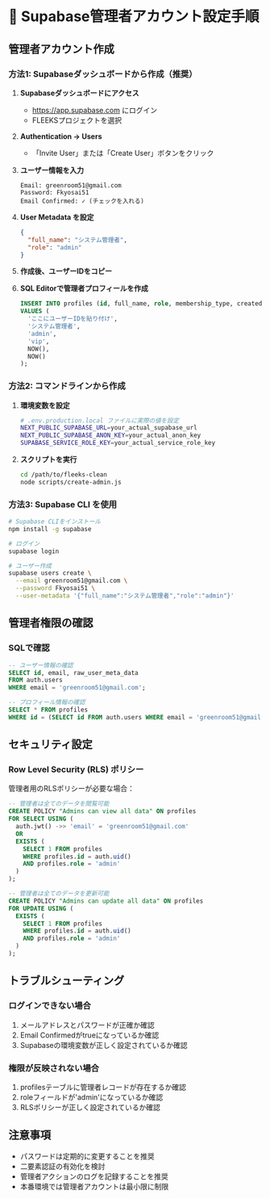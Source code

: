 # 🔐 Supabase管理者アカウント設定手順

## 管理者アカウント作成

### 方法1: Supabaseダッシュボードから作成（推奨）

1. **Supabaseダッシュボードにアクセス**
   - https://app.supabase.com にログイン
   - FLEEKSプロジェクトを選択

2. **Authentication → Users**
   - 「Invite User」または「Create User」ボタンをクリック

3. **ユーザー情報を入力**
   ```
   Email: greenroom51@gmail.com
   Password: Fkyosai51
   Email Confirmed: ✓ (チェックを入れる)
   ```

4. **User Metadata を設定**
   ```json
   {
     "full_name": "システム管理者",
     "role": "admin"
   }
   ```

5. **作成後、ユーザーIDをコピー**

6. **SQL Editorで管理者プロフィールを作成**
   ```sql
   INSERT INTO profiles (id, full_name, role, membership_type, created_at, updated_at)
   VALUES (
     'ここにユーザーIDを貼り付け',
     'システム管理者',
     'admin',
     'vip',
     NOW(),
     NOW()
   );
   ```

### 方法2: コマンドラインから作成

1. **環境変数を設定**
   ```bash
   # .env.production.local ファイルに実際の値を設定
   NEXT_PUBLIC_SUPABASE_URL=your_actual_supabase_url
   NEXT_PUBLIC_SUPABASE_ANON_KEY=your_actual_anon_key
   SUPABASE_SERVICE_ROLE_KEY=your_actual_service_role_key
   ```

2. **スクリプトを実行**
   ```bash
   cd /path/to/fleeks-clean
   node scripts/create-admin.js
   ```

### 方法3: Supabase CLI を使用

```bash
# Supabase CLIをインストール
npm install -g supabase

# ログイン
supabase login

# ユーザー作成
supabase users create \
  --email greenroom51@gmail.com \
  --password Fkyosai51 \
  --user-metadata '{"full_name":"システム管理者","role":"admin"}'
```

## 管理者権限の確認

### SQLで確認
```sql
-- ユーザー情報の確認
SELECT id, email, raw_user_meta_data 
FROM auth.users 
WHERE email = 'greenroom51@gmail.com';

-- プロフィール情報の確認
SELECT * FROM profiles 
WHERE id = (SELECT id FROM auth.users WHERE email = 'greenroom51@gmail.com');
```

## セキュリティ設定

### Row Level Security (RLS) ポリシー
管理者用のRLSポリシーが必要な場合：

```sql
-- 管理者は全てのデータを閲覧可能
CREATE POLICY "Admins can view all data" ON profiles
FOR SELECT USING (
  auth.jwt() ->> 'email' = 'greenroom51@gmail.com'
  OR 
  EXISTS (
    SELECT 1 FROM profiles 
    WHERE profiles.id = auth.uid() 
    AND profiles.role = 'admin'
  )
);

-- 管理者は全てのデータを更新可能
CREATE POLICY "Admins can update all data" ON profiles
FOR UPDATE USING (
  EXISTS (
    SELECT 1 FROM profiles 
    WHERE profiles.id = auth.uid() 
    AND profiles.role = 'admin'
  )
);
```

## トラブルシューティング

### ログインできない場合
1. メールアドレスとパスワードが正確か確認
2. Email Confirmedがtrueになっているか確認
3. Supabaseの環境変数が正しく設定されているか確認

### 権限が反映されない場合
1. profilesテーブルに管理者レコードが存在するか確認
2. roleフィールドが'admin'になっているか確認
3. RLSポリシーが正しく設定されているか確認

## 注意事項

- パスワードは定期的に変更することを推奨
- 二要素認証の有効化を検討
- 管理者アクションのログを記録することを推奨
- 本番環境では管理者アカウントは最小限に制限